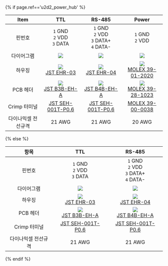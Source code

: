 {% if page.ref=='u2d2_power_hub' %}

|        Item         |                             TTL                              |                            RS-485                            |                               Power                                |
|:-------------------:|:------------------------------------------------------------:|:------------------------------------------------------------:|:------------------------------------------------------------------:|
|       핀번호        |                `1` GND<br>`2` VDD<br>`3` DATA                |         `1` GND<br>`2` VDD<br>`3` DATA+<br>`4` DATA-         |                        `1` GND<br> `2` VDD                         |
|     다이어그램      |        ![](/assets/images/dxl/jst_b3beha_diagram.png)        |        ![](/assets/images/dxl/jst_b4beha_diagram.png)        |         ![](/assets/images/dxl/molex_39281023_diagram.png)         |
|       하우징        |   ![](/assets/images/dxl/JST_EHR-3.png)<br />[JST EHR-03]    |   ![](/assets/images/dxl/JST_EHR-4.png)<br />[JST EHR-04]    | ![](/assets/images/dxl/molex_39012020.png)<br />[MOLEX 39-01-2020] |
|      PCB 헤더       | ![](/assets/images/dxl/JST_B3B_EH-A.png)<br />[JST B3B-EH-A] | ![](/assets/images/dxl/JST_B4B-EH-A.png)<br />[JST B4B-EH-A] | ![](/assets/images/dxl/molex_39281023.png)<br />[MOLEX 39-28-1023] |
|    Crimp 터미널     |                     [JST SEH-001T-P0.6]                      |                     [JST SEH-001T-P0.6]                      |                         [MOLEX 39-00-0038]                         |
| 다이나믹셀 전선규격 |                            21 AWG                            |                            21 AWG                            |                               20 AWG                               |

{% else %}

|        항목         |                             TTL                              |                            RS-485                            |
|:-------------------:|:------------------------------------------------------------:|:------------------------------------------------------------:|
|       핀번호        |                `1` GND<br>`2` VDD<br>`3` DATA                |         `1` GND<br>`2` VDD<br>`3` DATA+<br>`4` DATA-         |
|     다이어그램      |        ![](/assets/images/dxl/jst_b3beha_diagram.png)        |        ![](/assets/images/dxl/jst_b4beha_diagram.png)        |
|       하우징        |   ![](/assets/images/dxl/JST_EHR-3.png)<br />[JST EHR-03]    |   ![](/assets/images/dxl/JST_EHR-4.png)<br />[JST EHR-04]    |
|      PCB 헤더       | ![](/assets/images/dxl/JST_B3B_EH-A.png)<br />[JST B3B-EH-A] | ![](/assets/images/dxl/JST_B4B-EH-A.png)<br />[JST B4B-EH-A] |
|    Crimp 터미널     |                     [JST SEH-001T-P0.6]                      |                     [JST SEH-001T-P0.6]                      |
| 다이나믹셀 전선규격 |                            21 AWG                            |                            21 AWG                            |


{% endif %}

[JST EHR-03]: http://www.jst-mfg.com/product/pdf/eng/eEH.pdf
[JST EHR-04]: http://www.jst-mfg.com/product/pdf/eng/eEH.pdf
[JST B3B-EH-A]: http://www.jst-mfg.com/product/pdf/eng/eEH.pdf
[JST B4B-EH-A]: http://www.jst-mfg.com/product/pdf/eng/eEH.pdf
[JST SEH-001T-P0.6]: http://www.jst-mfg.com/product/pdf/eng/eEH.pdf
[MOLEX 39-01-2020]: http://www.molex.com/molex/products/datasheet.jsp?part=active/0039012020_CRIMP_HOUSINGS.xml
[MOLEX 39-28-1023]: http://www.molex.com/molex/products/datasheet.jsp?part=active/0039281023_PCB_HEADERS.xml
[MOLEX 39-00-0038]: http://www.molex.com/molex/products/datasheet.jsp?part=active/0039000038_CRIMP_TERMINALS.xml
